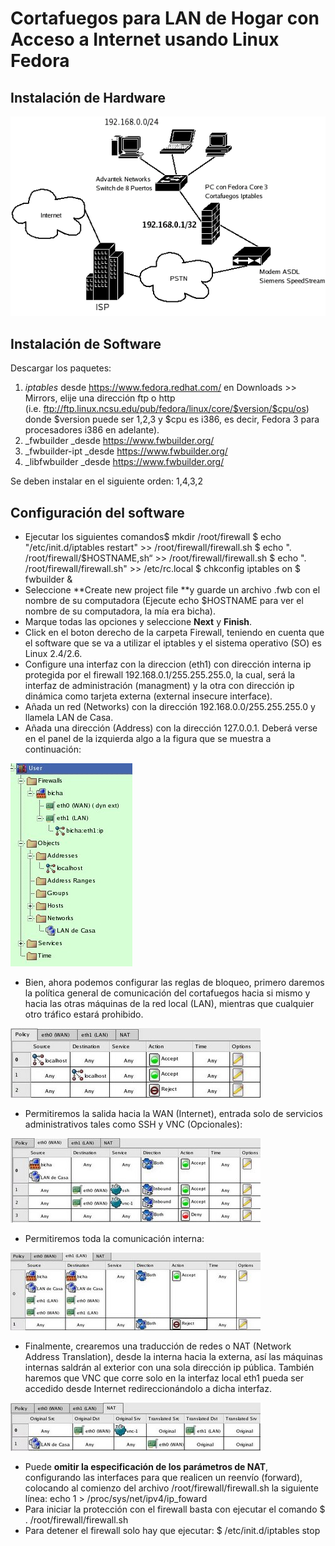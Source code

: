 # Cortafuegos para LAN de Hogar con Acceso a Internet usando Linux Fedora

## Instalación de Hardware

![](media/Firewall_html_m588681cb.png)

## Instalación de Software

Descargar los paquetes: 

1. _iptables_ desde <https://www.fedora.redhat.com/> en Downloads >> Mirrors, elije una dirección ftp o http (i.e. <ftp://ftp.linux.ncsu.edu/pub/fedora/linux/core/$version/$cpu/os>) donde $version puede ser 1,2,3 y $cpu es i386, es decir, Fedora 3 para procesadores i386 en adelante).
2. _fwbuilder _desde <https://www.fwbuilder.org/>
3. _fwbuilder-ipt _desde <https://www.fwbuilder.org/>
4. _libfwbuilder _desde <https://www.fwbuilder.org/>

Se deben instalar en el siguiente orden: 1,4,3,2 

## Configuración del software

* Ejecutar los siguientes comandos$ mkdir /root/firewall $ echo "/etc/init.d/iptables restart" >> /root/firewall/firewall.sh $ echo ". /root/firewall/$HOSTNAME,sh“ >> /root/firewall/firewall.sh $ echo ". /root/firewall/firewall.sh" >> /etc/rc.local $ chkconfig iptables on $ fwbuilder &
* Seleccione **Create new project file **y guarde un archivo .fwb con el nombre de su computadora (Ejecute echo $HOSTNAME para ver el nombre de su computadora, la mía era bicha).
* Marque todas las opciones y seleccione **Next** y **Finish**.
* Click en el boton derecho de la carpeta Firewall, teniendo en cuenta que el software que se va a utilizar el iptables y el sistema operativo (SO) es Linux 2.4/2.6.
* Configure una interfaz con la direccion (eth1) con dirección interna ip protegida por el firewall 192.168.0.1/255.255.255.0, la cual, será la interfaz de administración (managment) y la otra con dirección ip dinámica como tarjeta externa (external insecure interface).
* Añada un red (Networks) con la dirección 192.168.0.0/255.255.255.0 y llamela LAN de Casa.
* Añada una dirección (Address) con la dirección 127.0.0.1. Deberá verse en el panel de la izquierda algo a la figura que se muestra a continuación:

![](media/Firewall_html_504c9af3.jpg)

* Bien, ahora podemos configurar las reglas de bloqueo, primero daremos la política general de comunicación del cortafuegos hacia si mismo y hacia las otras máquinas de la red local (LAN), mientras que cualquier otro tráfico estará prohibido.

![](media/Firewall_html_m803fda3.jpg)

* Permitiremos la salida hacia la WAN (Internet), entrada solo de servicios administrativos tales como SSH y VNC (Opcionales):

![](media/Firewall_html_m2dc8e153.jpg)

* Permitiremos toda la comunicación interna:

![](media/Firewall_html_m1f1f75.jpg)

* Finalmente, crearemos una traducción de redes o NAT (Network Address Translation), desde la interna hacia la externa, así las máquinas internas saldrán al exterior con una sola dirección ip pública. También haremos que VNC que corre solo en la interfaz local eth1 pueda ser accedido desde Internet redireccionándolo a dicha interfaz.

![](media/Firewall_html_6e680287.0.jpg)

* Puede **omitir la especificación de los parámetros de NAT**, configurando las interfaces para que realicen un reenvío (forward), colocando al comienzo del archivo /root/firewall/firewall.sh la siguiente línea: echo 1 > /proc/sys/net/ipv4/ip_foward
* Para iniciar la protección con el firewall basta con ejecutar el comando $ . /root/firewall/firewall.sh
* Para detener el firewall solo hay que ejecutar: $ /etc/init.d/iptables stop